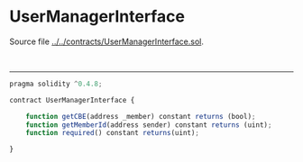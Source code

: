 # UserManagerInterface

Source file [../../contracts/UserManagerInterface.sol](../../contracts/UserManagerInterface.sol).

<br />

<hr />

```javascript
pragma solidity ^0.4.8;

contract UserManagerInterface {

    function getCBE(address _member) constant returns (bool);
    function getMemberId(address sender) constant returns (uint);
    function required() constant returns(uint);

}



```
